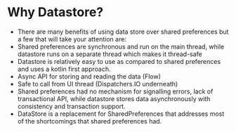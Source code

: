 # Why Datastore?
- There are many benefits of using data store over shared preferences but a few that will take your attention are:
- Shared preferences are synchronous and run on the main thread, while datastore runs on a separate thread which makes it thread-safe
- Datastore is relatively easy to use as compared to shared preferences and uses a kotlin first approach.
- Async API for storing and reading the data (Flow)
- Safe to call from UI thread (Dispatchers.IO underneath)
- Shared preferences had no mechanism for signalling errors, lack of transactional API, while datastore stores data asynchronously with consistency and transaction support.
- DataStore is a replacement for SharedPreferences that addresses most of the shortcomings that shared preferences had.